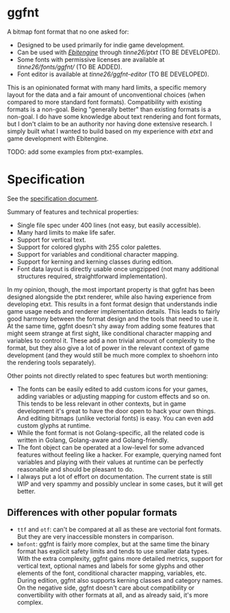 # ggfnt

A bitmap font format that no one asked for:
- Designed to be used primarily for indie game development.
- Can be used with [*Ebitengine*](github.com/hajimehoshi/ebiten) through *tinne26/ptxt* (TO BE DEVELOPED).
- Some fonts with permissive licenses are available at *tinne26/fonts/ggfnt/* (TO BE ADDED).
- Font editor is available at *tinne26/ggfnt-editor* (TO BE DEVELOPED).

This is an opinionated format with many hard limits, a specific memory layout for the data and a fair amount of unconventional choices (when compared to more standard font formats). Compatibility with existing formats is a non-goal. Being "generally better" than existing formats is a non-goal. I do have some knowledge about text rendering and font formats, but I don't claim to be an authority nor having done extensive research. I simply built what I wanted to build based on my experience with *etxt* and game development with Ebitengine.

TODO: add some examples from ptxt-examples.

# Specification

See the [specification document](github.com/tinne26/ggfnt/tree/main/specification.md).

Summary of features and technical properties:
- Single file spec under 400 lines (not easy, but easily accessible).
- Many hard limits to make life safer.
- Support for vertical text.
- Support for colored glyphs with 255 color palettes.
- Support for variables and conditional character mapping.
- Support for kerning and kerning classes during edition.
- Font data layout is directly usable once ungzipped (not many additional structures required, straightforward implementation).

In my opinion, though, the most important property is that ggfnt has been designed alongside the ptxt renderer, while also having experience from developing etxt. This results in a font format design that understands indie game usage needs and renderer implementation details. This leads to fairly good harmony between the format design and the tools that need to use it. At the same time, ggfnt doesn't shy away from adding some features that might seem strange at first sight, like conditional character mapping and variables to control it. These add a non trivial amount of complexity to the format, but they also give a lot of power in the relevant context of game development (and they would still be much more complex to shoehorn into the rendering tools separately).

Other points not directly related to spec features but worth mentioning:
- The fonts can be easily edited to add custom icons for your games, adding variables or adjusting mapping for custom effects and so on. This tends to be less relevant in other contexts, but in game development it's great to have the door open to hack your own things. And editing bitmaps (unlike vectorial fonts) is easy. You can even add custom glyphs at runtime.
- While the font format is not Golang-specific, all the related code is written in Golang, Golang-aware and Golang-friendly.
- The font object can be operated at a low-level for some advanced features without feeling like a hacker. For example, querying named font variables and playing with their values at runtime can be perfectly reasonable and should be pleasant to do.
- I always put a lot of effort on documentation. The current state is still WIP and very spammy and possibly unclear in some cases, but it will get better.

## Differences with other popular formats

- `ttf` and `otf`: can't be compared at all as these are vectorial font formats. But they are very inaccessible monsters in comparison.
- `bmfont`: ggfnt is fairly more complex, but at the same time the binary format has explicit safety limits and tends to use smaller data types. With the extra complexity, ggfnt gains more detailed metrics, support for vertical text, optional names and labels for some glyphs and other elements of the font, conditional character mapping, variables, etc. During edition, ggfnt also supports kerning classes and category names. On the negative side, ggfnt doesn't care about compatibility or convertibility with other formats at all, and as already said, it's more complex.
